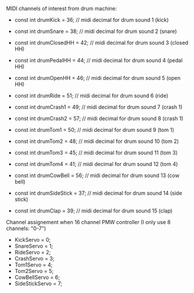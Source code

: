 MIDI channels of interest from drum machine:

- const int drumKick = 36; // midi decimal for drum sound 1 (kick)
- const int drumSnare = 38; // midi decimal for drum sound 2 (snare)
 
- const int drumClosedHH = 42; // midi decimal for drum sound 3 (closed HH)
- const int drumPedalHH = 44; // midi decimal for drum sound 4 (pedal HH)
- const int drumOpenHH = 46; // midi decimal for drum sound 5 (open HH)
 
- const int drumRide = 51; // midi decimal for drum sound 6 (ride)
- const int drumCrash1 = 49; // midi decimal for drum sound 7 (crash 1)
- const int drumCrash2 = 57; // midi decimal for drum sound 8 (crash 1)
 
- const int drumTom1 = 50; // midi decimal for drum sound 9 (tom 1)
- const int drumTom2 = 48; // midi decimal for drum sound 10 (tom 2)
- const int drumTom3 = 45; // midi decimal for drum sound 11 (tom 3)
- const int drumTom4 = 41; // midi decimal for drum sound 12 (tom 4)

- const int drumCowBell = 56; // midi decimal for drum sound 13 (cow bell)
- const int drumSideStick = 37; // midi decimal for drum sound 14 (side stick)
- const int drumClap = 39; // midi decimal for drum sound 15 (clap)

Channel assignement when 16 channel PMW controller (I only use 8 channels: "0-7")

- KickServo = 0;
- SnareServo = 1;
- RideServo = 2;
- CrashServo = 3;
- Tom1Servo = 4;
- Tom2Servo = 5;
- CowBellServo = 6;
- SideStickServo = 7;

